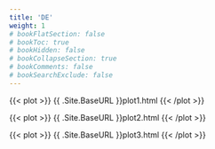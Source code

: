 ```yaml
---
title: 'DE'
weight: 1
# bookFlatSection: false
# bookToc: true
# bookHidden: false
# bookCollapseSection: true
# bookComments: false
# bookSearchExclude: false
---
```


{{< plot >}}
{{ .Site.BaseURL }}plot1.html
{{< /plot >}}

{{< plot >}}
{{ .Site.BaseURL }}plot2.html
{{< /plot >}}

{{< plot >}}
{{ .Site.BaseURL }}plot3.html
{{< /plot >}}
